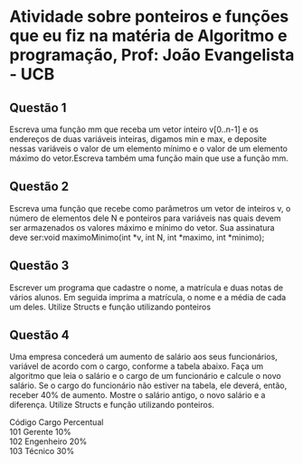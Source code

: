 # Atividade sobre ponteiros e funções que eu fiz na matéria de Algoritmo e programação, Prof: João Evangelista - UCB

## Questão 1
Escreva uma função mm que receba um vetor inteiro v[0..n-1] e os endereços de duas variáveis 
inteiras, digamos min e max, e deposite nessas variáveis o valor de um elemento mínimo e o valor de um 
elemento máximo do vetor.Escreva também uma função main que use a função mm.

## Questão 2
Escreva uma função que recebe como parâmetros um vetor de inteiros v, o número de elementos dele 
N e ponteiros para variáveis nas quais devem ser armazenados os valores máximo e mínimo do vetor. 
Sua assinatura deve ser:void maximoMinimo(int *v, int N, int *maximo, int *minimo);

## Questão 3
Escrever um programa que cadastre o nome, a matrícula e duas notas de vários alunos. Em seguida 
imprima a matrícula, o nome e a média de cada um deles. Utilize Structs e função utilizando ponteiros

## Questão 4
Uma empresa concederá um aumento de salário aos seus funcionários, variável de acordo com o 
cargo, conforme a tabela abaixo. Faça um algoritmo que leia o salário e o cargo de um funcionário e 
calcule o novo salário. Se o cargo do funcionário não estiver na tabela, ele deverá, então, receber 40% de 
aumento. Mostre o salário antigo, o novo salário e a diferença. Utilize Structs e função utilizando 
ponteiros.

Código Cargo Percentual<br/>
101 Gerente 10%<br/>
102 Engenheiro 20%<br/>
103 Técnico 30%
